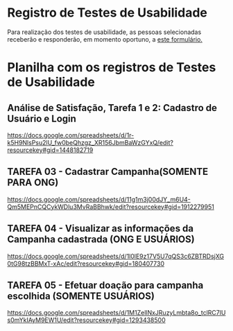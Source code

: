 # Registro de Testes de Usabilidade

Para realização dos testes de usabilidade, as pessoas selecionadas receberão e responderão, em momento oportuno, a [este formulário.](https://docs.google.com/forms/d/e/1FAIpQLSfxhkoFSr0G04yD0vgTv2NrJmgQMu00ch3QcJmrzXr8EKDWqQ/viewform)

# Planilha com os registros de Testes de Usabilidade
## Análise de Satisfação, Tarefa 1 e 2: Cadastro de Usuário e Login
https://docs.google.com/spreadsheets/d/1r-k5H9NlsPsu2lU_fw0beQhzgz_XR156JbmBaWzGYxQ/edit?resourcekey#gid=1448182719
## TAREFA 03 - Cadastrar Campanha(SOMENTE PARA ONG)
https://docs.google.com/spreadsheets/d/11g1m3j00dJY_m6U4-Qm5MEPnCQCykWDlu3MvRaBBhwk/edit?resourcekey#gid=1912279951
## TAREFA 04 - Visualizar as informações da Campanha cadastrada (ONG E USUÁRIOS)
https://docs.google.com/spreadsheets/d/1l0lE9z17V5U7qQS3c6ZBTRDsjXG0tG98tzBBMxT-xAc/edit?resourcekey#gid=180407730
## TAREFA 05 - Efetuar doação para campanha escolhida (SOMENTE USUÁRIOS)
https://docs.google.com/spreadsheets/d/1M1ZellNxJRuzyLmbta8o_tclRC7lUs0mYkIAyM9EW1U/edit?resourcekey#gid=1293438500
